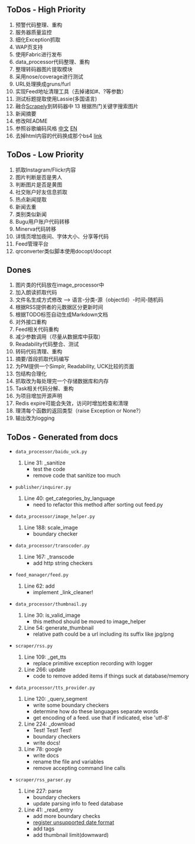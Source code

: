 ToDos - High Priority
----------------------
1. 预警代码整理、重构
2. 服务器质量监控
3. 细化Exception抓取
4. WAP页支持
5. 使用Fabric进行发布
6. data_processor代码整理、重构
7. 整理转码器图片提取模块
8. 采用nose/coverage进行测试
9. URL处理换成gruns/furl
10. 实现Feed地址清理工具（去掉诸如#、?等参数）
11. 测试标题提取使用Lassie(多国语言)
12. 融合[Scrapely](https://github.com/scrapy/scrapely)到转码器中
13 根据热门关键字搜索图片
14. 新闻摘要
15. 修改README
16. 参照谷歌编码风格
    [中文](http://zh-google-styleguide.readthedocs.org/en/latest/google-python-styleguide/)
    [EN](http://google-styleguide.googlecode.com/svn/trunk/pyguide.html)
17. 去掉html内容的代码换成那个bs4
    [link](http://azd325.github.io/blog/2013/08/18/python-strip-tags/)

ToDos - Low Priority
---------------------
1. 抓取Instagram/Flickr内容
2. 图片判断是否是男人
3. 判断图片是否是黄图
4. 社交账户好友信息抓取
5. 热点新闻提取
6. 新闻去重
7. 类别类似新闻
8. Bugu用户账户代码转移
9. Minerva代码转移
10. 详情页增加夜间、字体大小、分享等代码
11. Feed管理平台
12. qrconverter类似脚本使用docopt/docopt

Dones
------
1. 图片类的代码放在image_processor中
2. 加入朗读抓取代码
3. 文件名生成方式修改 --> 语言-分类-源（objectId）-时间-随机码
4. 根据RSS提供者的元数据区分更新时间
5. 根据TODO标签自动生成Markdown文档
6. 对外接口重构
7. Feed相关代码重构
8. 减少参数调用（尽量从数据库中获取）
9. Readability代码整合、测试
10. 转码代码清理、重构
11. 摘要/首段抓取代码编写
12. 为PM提供一个Simplr, Readability, UCK比较的页面
13. 包结构合理化
14. 抓取改为每处理完一个存储数据库和内存
15. Task相关代码分解、重构
16. 为项目增加开源声明
17. Redis expire可能会失效，访问时增加检查和清理
18. 理清每个函数的返回类型（raise Exception or None?）
19. 输出改为logging

ToDos - Generated from docs
--------------------------
* `data_processor/baidu_uck.py`
    1. Line 31: _sanitize
        - test the code
        - remove code that sanitize too much

* `publisher/inquirer.py`
    1. Line 40: get_categories_by_language
        - need to refactor this method after sorting out feed.py

* `data_processor/image_helper.py`
    1. Line 188: scale_image
        - boundary checker

* `data_processor/transcoder.py`
    1. Line 167: _transcode
        - add http string checkers

* `feed_manager/feed.py`
    1. Line 62: add
        - implement _link_cleaner!

* `data_processor/thumbnail.py`
    1. Line 30: is_valid_image
        - this method should be moved to image_helper
    2. Line 54: generate_thumbnail
        - relative path could be a url including its suffix like jpg/png

* `scraper/rss.py`
    1. Line 109: _get_tts
        - replace primitive exception recording with logger
    2. Line 266: update
        - code to remove added items if things suck at database/memory

* `data_processor/tts_provider.py`
    1. Line 120: _query_segment
        - write some boundary checkers
        - determine how do these languages separate words
        - get encoding of a feed. use that if indicated, else 'utf-8'
    2. Line 224: _download
        - Test! Test! Test!
        - boundary checkers
        - write docs!
    3. Line 78: google
        - write docs
        - rename the file and variables
        - remove accepting command line calls

* `scraper/rss_parser.py`
    1. Line 227: parse
        - boundary checkers
        - update parsing info to feed database
    2. Line 41: _read_entry
        - add more boundary checks
        - [register unsupported date format](http://pythonhosted.org/feedparser/date-parsing.html#advanced-date)
        - add tags
        - add thumbnail limit(downward)

